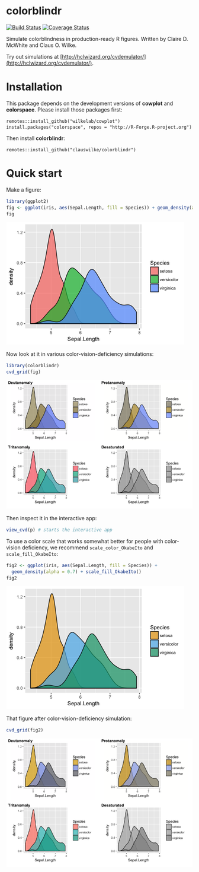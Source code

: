 
<!-- README.md is generated from README.Rmd. Please edit that file -->
colorblindr
===========

[![Build Status](https://travis-ci.org/clauswilke/colorblindr.svg?branch=master)](https://travis-ci.org/clauswilke/colorblindr) [![Coverage Status](https://img.shields.io/codecov/c/github/clauswilke/colorblindr/master.svg)](https://codecov.io/github/clauswilke/colorblindr?branch=master)

Simulate colorblindness in production-ready R figures. Written by Claire D. McWhite and Claus O. Wilke.

Try out simulations at [http://hclwizard.org/cvdemulator/](http://hclwizard.org/cvdemulator/).

Installation
============

This package depends on the development versions of **cowplot** and **colorspace**. Please install those packages first:

    remotes::install_github("wilkelab/cowplot")
    install.packages("colorspace", repos = "http://R-Forge.R-project.org")

Then install **colorblindr**:

    remotes::install_github("clauswilke/colorblindr")

Quick start
===========

Make a figure:

``` r
library(ggplot2)
fig <- ggplot(iris, aes(Sepal.Length, fill = Species)) + geom_density(alpha = 0.7)
fig
```

![](man/figures/README-iris-figure-1.png)

Now look at it in various color-vision-deficiency simulations:

``` r
library(colorblindr)
cvd_grid(fig)
```

![](man/figures/README-iris-cvd-grid-1.png)

Then inspect it in the interactive app:

``` r
view_cvd(p) # starts the interactive app
```

To use a color scale that works somewhat better for people with color-vision deficiency, we recommend `scale_color_OkabeIto` and `scale_fill_OkabeIto`:

``` r
fig2 <- ggplot(iris, aes(Sepal.Length, fill = Species)) + 
  geom_density(alpha = 0.7) + scale_fill_OkabeIto()
fig2
```

![](man/figures/README-iris-OkabeIto-1.png)

That figure after color-vision-deficiency simulation:

``` r
cvd_grid(fig2)
```

![](man/figures/README-iris-OkabeIto-cvd-1.png)
